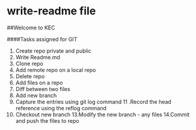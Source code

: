 # write-readme file

##Welcome to KEC

####Tasks assigned for GIT

1. Create repo private and public
2. Write Readme.md
3. Clone repo
5. Add remote repo on a local repo
6. Delete repo
7. Add files on a repo
8. Diff between two files
9. Add new branch
10. Capture the entries using git log command
11 .Record the head reference using the reflog command
12. Checkout new branch
13.Modify the new branch - any files
14.Commit and push the files to repo

